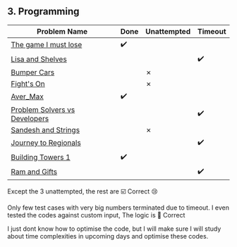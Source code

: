 ## 3. Programming

**Problem Name**|**Done**|**Unattempted**|**Timeout**
----------------|--------|---------------|-----------
[The game I must lose]()|:heavy_check_mark:|
[Lisa and Shelves]()|||:heavy_check_mark:
[Bumper Cars]()||&cross;||
[Fight's On]()||&cross;||
[Aver_Max]()|:heavy_check_mark:||
[Problem Solvers vs Developers]()|||:heavy_check_mark:
[Sandesh and Strings]()||&cross;||
[Journey to Regionals]()|||:heavy_check_mark:
[Building Towers 1]()|:heavy_check_mark:||
[Ram and Gifts]()|||:heavy_check_mark:

Except the 3 unattempted, the rest are ☑️ Correct 😢

Only few test cases with very big numbers terminated due to timeout. I even tested the codes against custom input, The logic is 💯 Correct

I just dont know how to optimise the code, but I will make sure I will study about time complexities in upcoming days and optimise these codes.
